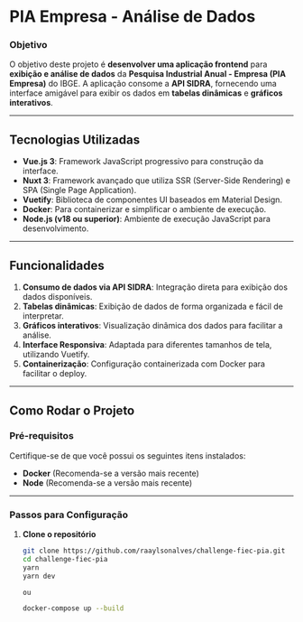 # PIA Empresa - Análise de Dados

### **Objetivo**

O objetivo deste projeto é **desenvolver uma aplicação frontend** para **exibição e análise de dados** da **Pesquisa Industrial Anual - Empresa (PIA Empresa)** do IBGE. A aplicação consome a **API SIDRA**, fornecendo uma interface amigável para exibir os dados em **tabelas dinâmicas** e **gráficos interativos**.

---

## **Tecnologias Utilizadas**

- **Vue.js 3**: Framework JavaScript progressivo para construção da interface.
- **Nuxt 3**: Framework avançado que utiliza SSR (Server-Side Rendering) e SPA (Single Page Application).
- **Vuetify**: Biblioteca de componentes UI baseados em Material Design.
- **Docker**: Para containerizar e simplificar o ambiente de execução.
- **Node.js (v18 ou superior)**: Ambiente de execução JavaScript para desenvolvimento.

---

## **Funcionalidades**

1. **Consumo de dados via API SIDRA**: Integração direta para exibição dos dados disponíveis.
2. **Tabelas dinâmicas**: Exibição de dados de forma organizada e fácil de interpretar.
3. **Gráficos interativos**: Visualização dinâmica dos dados para facilitar a análise.
4. **Interface Responsiva**: Adaptada para diferentes tamanhos de tela, utilizando Vuetify.
5. **Containerização**: Configuração containerizada com Docker para facilitar o deploy.

---

## **Como Rodar o Projeto**

### Pré-requisitos

Certifique-se de que você possui os seguintes itens instalados:

- **Docker** (Recomenda-se a versão mais recente)
- **Node** (Recomenda-se a versão mais recente)

---

### Passos para Configuração

1. **Clone o repositório**

   ```bash
   git clone https://github.com/raaylsonalves/challenge-fiec-pia.git
   cd challenge-fiec-pia
   yarn 
   yarn dev

   ou

   docker-compose up --build